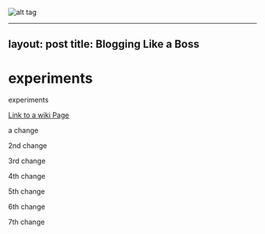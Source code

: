 ![alt tag](https://cismet.de/images/test.png)


---
layout: post
title: Blogging Like a Boss
---

experiments
===========

experiments

[Link to a wiki Page](../../wiki/Showing-an-animated-GIF-that-links-to-a-full-browser-Youtube-video)



a change

2nd change

3rd change

4th change

5th change

6th change

7th change


